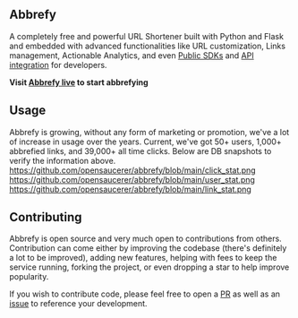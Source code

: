 ## Abbrefy

A completely free and powerful URL Shortener built with Python and Flask and embedded with advanced functionalities like URL customization, Links management, Actionable Analytics, and even [Public SDKs](https://abbrefy.xyz/abbrefy) and [API integration](https://abbrefy.xyz/abbrefy_api) for developers.

**Visit [Abbrefy live](http://abbrefy.xyz) to start abbrefying**

## Usage
Abbrefy is growing, without any form of marketing or promotion, we've a lot of increase in usage over the years. Current, we've got 50+ users, 1,000+ abbrefied links, and 39,000+ all time clicks. 
Below are DB snapshots to verify the information above. 
https://github.com/opensaucerer/abbrefy/blob/main/click_stat.png
https://github.com/opensaucerer/abbrefy/blob/main/user_stat.png
https://github.com/opensaucerer/abbrefy/blob/main/link_stat.png


## Contributing
Abbrefy is open source and very much open to contributions from others. Contribution can come either by improving the codebase (there's definitely a lot to be improved), adding new features, helping with fees to keep the service running, forking the project, or even dropping a star to help improve popularity.

If you wish to contribute code, please feel free to open a [PR](https://github.com/opensaucerer/abbrefy/pulls) as well as an [issue](https://github.com/opensaucerer/abbrefy/issues) to reference your development.

